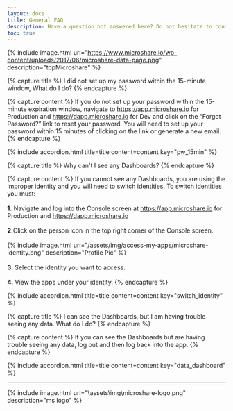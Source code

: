 ```yaml
---
layout: docs
title: General FAQ
description: Have a question not answered here? Do not hesitate to contact us at `support@microshare.io`!
toc: true
---
```


{% include image.html url="https://www.microshare.io/wp-content/uploads/2017/06/microshare-data-page.png" description="topMicroshare" %}



<!-- ********************
**    New Question     **
********************* -->

{% capture title %}
I did not set up my password within the 15-minute window, What do I do?
{% endcapture %}

{% capture content %}
If you do not set up your password within the 15-minute expiration window, navigate to <a href="https://app.microshare.io">https://app.microshare.io</a> for Production and <a href="https://dapp.microshare.io">https://dapp.microshare.io</a> for Dev and click on the “Forgot Password?” link to reset your password.  You will need to set up your password within 15 minutes of clicking on the link or generate a new email.
{% endcapture %}

{% include accordion.html title=title content=content key="pw_15min" %}

<!-- ********************
**    New Question     **
********************* -->

{% capture title %}
Why can't I see any Dashboards?
{% endcapture %}

{% capture content %}
If you cannot see any Dashboards, you are using the improper identity and you will need to switch identities. To switch identities you must:
<br><br>
<b>1.</b> Navigate and log into the Console screen at <a href="https://app.microshare.io">https://app.microshare.io</a> for Production and <a href="https://dapp.microshare.io">https://dapp.microshare.io</a>
<br><br>
<b>2.</b>Click on the person icon in the top right corner of the Console screen.
<br><br>
{% include image.html url="/assets/img/access-my-apps/microshare-identity.png" description="Profile Pic" %}
<br><br>
<b>3.</b> Select the identity you want to access.
<br><br>
<b>4.</b> View the apps under your identity.
{% endcapture %}

{% include accordion.html title=title content=content key="switch_identity" %}

<!-- ********************
**    New Question     **
********************* -->

{% capture title %}
I can see the Dashboards, but I am having trouble seeing any data. What do I do?
{% endcapture %}

{% capture content %}
If you can see the Dashboards but are having trouble seeing any data, log out and then log back into the app.
{% endcapture %}

{% include accordion.html title=title content=content key="data_dashboard" %}


---------------------------------------

{% include image.html url="\assets\img\microshare-logo.png"  description="ms logo" %}

